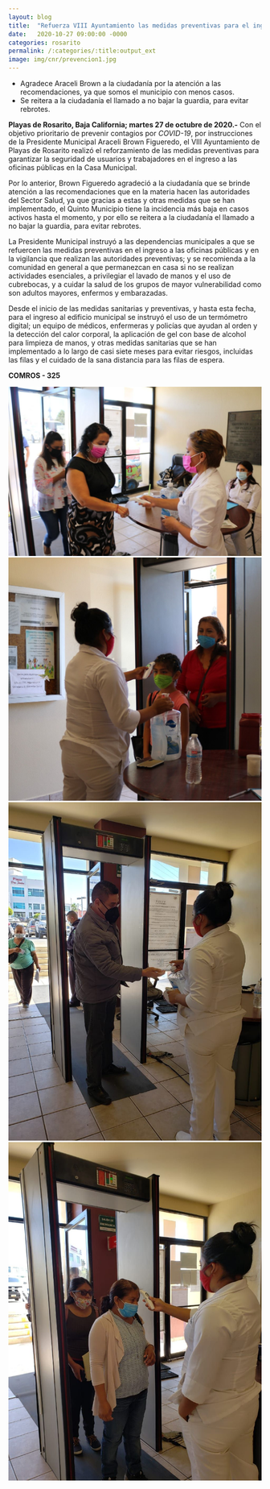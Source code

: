 ```yaml
---
layout: blog
title:  "Refuerza VIII Ayuntamiento las medidas preventivas para el ingreso a la casa municipal en prevención de contagios"
date:   2020-10-27 09:00:00 -0000
categories: rosarito
permalink: /:categories/:title:output_ext
image: img/cnr/prevencion1.jpg
---
```


* Agradece Araceli Brown a la ciudadanía por la atención a las recomendaciones, ya que somos el municipio con menos casos.
* Se reitera a la ciudadanía el llamado a no bajar la guardia, para evitar rebrotes.

**Playas de Rosarito, Baja California; martes 27 de octubre de 2020.-** Con el objetivo prioritario de prevenir contagios por *COVID-19*, por instrucciones de la Presidente Municipal Araceli Brown Figueredo, el VIII Ayuntamiento de Playas de Rosarito realizó el reforzamiento de las medidas preventivas para garantizar la seguridad de usuarios y trabajadores en el ingreso a las oficinas públicas en la Casa Municipal.

Por lo anterior, Brown Figueredo agradeció a la ciudadanía que se brinde atención a las recomendaciones que en la materia hacen las autoridades del Sector Salud, ya que gracias a estas y otras medidas que se han implementado, el Quinto Municipio tiene la incidencia más baja en casos activos hasta el momento, y por ello se reitera a la ciudadanía el llamado a no bajar la guardia, para evitar rebrotes.

La Presidente Municipal instruyó a las dependencias municipales a que se refuercen las medidas preventivas en el ingreso a las oficinas públicas y en la vigilancia que realizan las autoridades preventivas; y se recomienda a la comunidad en general a que permanezcan en casa si no se realizan actividades esenciales, a privilegiar el lavado de manos y el uso de cubrebocas, y a cuidar la salud de los grupos de mayor vulnerabilidad como son adultos mayores, enfermos y embarazadas.

Desde el inicio de las medidas sanitarias y preventivas, y hasta esta fecha, para el ingreso al edificio municipal se instruyó el uso de un termómetro digital; un equipo de médicos, enfermeras y policías que ayudan al orden y la detección del calor corporal, la aplicación de gel con base de alcohol para limpieza de manos, y otras medidas sanitarias que se han implementado a lo largo de casi siete meses para evitar riesgos, incluidas las filas y el cuidado de la sana distancia para las filas de espera.

**COMROS - 325**

<div id="carouselExampleSlidesOnly" class="carousel slide" data-ride="carousel">
  <div class="carousel-inner">
    <div class="carousel-item active">
       <img class="d-block w-100" src="/img/cnr/prevencion1.jpg" loading="lazy"  alt="Uso del cubrebocas">
    </div>
    <div class="carousel-item">
      <img class="d-block w-100" src="/img/cnr/prevencion2.jpg" loading="lazy"  alt="Medicion de temperatura">
    </div>
     <div class="carousel-item">
      <img class="d-block w-100" src="/img/cnr/prevencion3.jpg" loading="lazy"  alt="Lavado de manos con gel antibacterial">
    </div>
      <div class="carousel-item">
      <img class="d-block w-100" src="/img/cnr/prevencion4.jpg" loading="lazy"  alt="Medicion de temperatura">
    </div>
  </div>
</div>